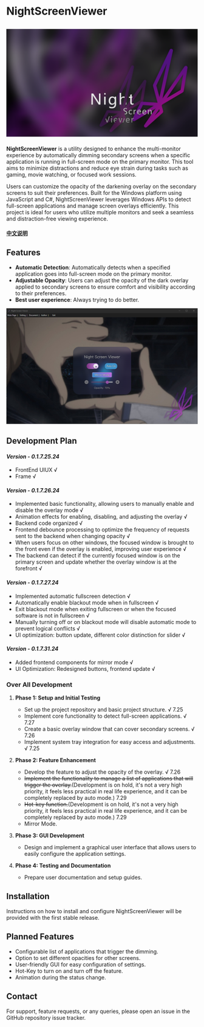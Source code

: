 # NightScreenViewer

![website image](./img/nsv_logo.png) 
---
**NightScreenViewer** is a utility designed to enhance the multi-monitor experience by automatically dimming secondary screens when a specific application is running in full-screen mode on the primary monitor. This tool aims to minimize distractions and reduce eye strain during tasks such as gaming, movie watching, or focused work sessions.
     
Users can customize the opacity of the darkening overlay on the secondary screens to suit their preferences. Built for the Windows platform using JavaScript and C#, NightScreenViewer leverages Windows APIs to detect full-screen applications and manage screen overlays efficiently. This project is ideal for users who utilize multiple monitors and seek a seamless and distraction-free viewing experience.    
#### **[中文说明](README_zh.md)** 
## Features

- **Automatic Detection**: Automatically detects when a specified application goes into full-screen mode on the primary monitor.
- **Adjustable Opacity**: Users can adjust the opacity of the dark overlay applied to secondary screens to ensure comfort and visibility according to their preferences.
- **Best user experience**: Always trying to do better.

![website image](./img/nsv.png) 

## Development Plan

#### *Version - 0.1.7.25.24*
- FrontEnd UIUX √  
- Frame √

#### *Version - 0.1.7.26.24*
- Implemented basic functionality, allowing users to manually enable and disable the overlay mode √
- Animation effects for enabling, disabling, and adjusting the overlay √
- Backend code organized √
- Frontend debounce processing to optimize the frequency of requests sent to the backend when changing opacity √
- When users focus on other windows, the focused window is brought to the front even if the overlay is enabled, improving user experience √
- The backend can detect if the currently focused window is on the primary screen and update whether the overlay window is at the forefront √

#### *Version - 0.1.7.27.24*
- Implemented automatic fullscreen detection √
- Automatically enable blackout mode when in fullscreen √
- Exit blackout mode when exiting fullscreen or when the focused software is not in fullscreen √
- Manually turning off or on blackout mode will disable automatic mode to prevent logical conflicts √
- UI optimization: button update, different color distinction for slider √

#### *Version - 0.1.7.31.24*
- Added frontend components for mirror mode √
- UI Optimization: Redesigned buttons, frontend update √

### Over All Development

1. **Phase 1: Setup and Initial Testing**
   - Set up the project repository and basic project structure. √ 7.25
   - Implement core functionality to detect full-screen applications.  √ 7.27
   - Create a basic overlay window that can cover secondary screens. √ 7.26
   - Implement system tray integration for easy access and adjustments. √ 7.25

2. **Phase 2: Feature Enhancement**
   - Develop the feature to adjust the opacity of the overlay. √ 7.26
   - ~~Implement the functionality to manage a list of applications that will trigger the overlay.~~(Development is on hold, it's not a very high priority, it feels less practical in real life experience, and it can be completely replaced by auto mode.) 7.29
   - ~~Hot-key function.~~(Development is on hold, it's not a very high priority, it feels less practical in real life experience, and it can be completely replaced by auto mode.) 7.29
   - Mirror Mode.

3. **Phase 3: GUI Development**
   - Design and implement a graphical user interface that allows users to easily configure the application settings.
   
4. **Phase 4: Testing and Documentation**
   - Prepare user documentation and setup guides.


## Installation

Instructions on how to install and configure NightScreenViewer will be provided with the first stable release.

## Planned Features

- Configurable list of applications that trigger the dimming.
- Option to set different opacities for other screens.
- User-friendly GUI for easy configuration of settings.
- Hot-Key to turn on and turn off the feature.
- Animation during the status change.

## Contact

For support, feature requests, or any queries, please open an issue in the GitHub repository issue tracker.

